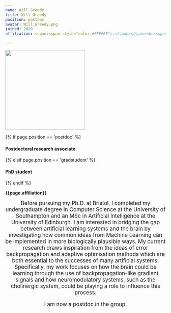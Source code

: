 ```yaml
---
name: Will Greedy
title: Will Greedy
position: postdoc
avatar: Will_Greedy.png
joined: 2020
affiliation: <span><span style="color:#FFFFFF">.</span></span><br><span style="color:#FFFFFF">.</span>

---
```


<img width="250" src="{{site.baseurl}}/images/people/{{page.avatar}}" data-action="zoom">

 {% if page.position == 'postdoc' %}
<h4>Postdoctoral research associate</h4>
 {% elsif page.position == 'gradstudent' %}
<h4>PhD student</h4>
 {% endif %}

<b>{{page.affiliation}}</b>

<header class="masthead text-justify" style="font-size:120%">
Before pursuing my Ph.D. at Bristol, I completed my undergraduate degree in Computer Science at the University of Southampton and an MSc in Artificial Intelligence at the University of Edinburgh. I am interested in bridging the gap between artificial learning systems and the brain by investigating how common ideas from Machine Learning can be implemented in more biologically plausible ways. My current research draws inspiration from the ideas of error backpropagation and adaptive optimisation methods which are both essential to the successes of many artificial systems. Specifically, my work focuses on how the brain could be learning through the use of backpropagation-like gradient signals and how neuromodulatory systems, such as the cholinergic system, could be playing a role to influence this process.

I am now a postdoc in the group.

</header>
<br><br>
